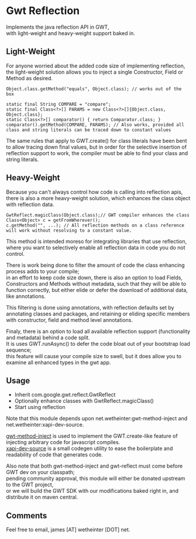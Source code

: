 # Gwt Reflection

Implements the java reflection API in GWT,  
with light-weight and heavy-weight support baked in.

## Light-Weight ##

For anyone worried about the added code size of implementing reflection,  
the light-weight solution allows you to inject a single Constructor, Field or Method as desired.

    Object.class.getMethod("equals", Object.class); // works out of the box
    
    static final String COMPARE = "compare";
    static final Class<?>[] PARAMS = new Class<?>[]{Object.class, Object.class};
    static Class<?>[] comparator() { return Comparator.class; }
    comparator().getMethod(COMPARE, PARAMS); // Also works, provided all class and string literals can be traced down to constant values

The same rules that apply to GWT.create() for class literals have been bent to allow tracing down final values,
but in order for the selective insertion of reflection support to work, the compiler must be able to find your class and string literals.

## Heavy-Weight ##

Because you can't always control how code is calling into reflection apis,  
there is also a more heavy-weight solution, which enhances the class object with reflection data.

    GwtReflect.magicClass(Object.class);// GWT compiler enhances the class
    Class<Object> c = getFromWherever();
    c.getMethod("", ...); // All reflection methods on a class reference will work without resolving to a constant value.

This method is intended moreso for integrating libraries that use reflection,  
where you want to selectively enable all reflection data in code you do not control.

There is work being done to filter the amount of code the class enhancing process adds to your compile;  
in an effort to keep code size down, there is also an option to load Fields, Constructors and Methods without metadata,
such that they will be able to function correctly, but either elide or defer the download of additional data, like annotations.

This filtering is done using annotations, with reflection defaults set by annotating classes and packages,
and retaining or eliding specific members with constructor, field and method level annotations.

Finaly, there is an option to load all available reflection support (functionality and metadata) behind a code split.  
It is uses GWT.runAsync() to defer the code bloat out of your bootstrap load sequence;  
this feature will cause your compile size to swell, but it does allow you to examine all enhanced types in the gwt app.


## Usage ##

* Inherit com.google.gwt.reflect.GwtReflect
* Optionally enhance classes with GwtReflect.magicClass()
* Start using reflection

Note that this module depends upon net.wetheinter:gwt-method-inject and net.wetheinter:xapi-dev-source.

[gwt-method-inject](../gwt-method-inject) is used to implement the GWT.create-like feature of injecting arbitrary code for javascript compiles.  
[xapi-dev-source](../../dev/source) is a small codegen utility to ease the boilerplate and readability of code that generates code.

Also note that both gwt-method-inject and gwt-reflect must come before GWT dev on your classpath;  
pending community approval, this module will either be donated upstream to the GWT project,  
or we will build the GWT SDK with our modifications baked right in, and distribute it on maven central.

## Comments ##

Feel free to email, james [AT] wetheinter [DOT] net.
